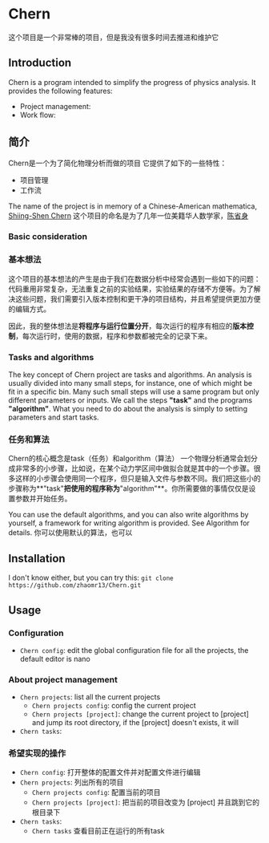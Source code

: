 # Chern
这个项目是一个非常棒的项目，但是我没有很多时间去推进和维护它

## Introduction
Chern is a program intended to simplify the progress of physics analysis.
It provides the following features:
+ Project management:
+ Work flow:

## 简介
Chern是一个为了简化物理分析而做的项目
它提供了如下的一些特性：
+ 项目管理
+ 工作流

The name of the project is in memory of a Chinese-American mathematica, [Shiing-Shen Chern](documents/SSChern.md)
这个项目的命名是为了几年一位美籍华人数学家，[陈省身](documents/SSChern.md)

### Basic consideration
### 基本想法
这个项目的基本想法的产生是由于我们在数据分析中经常会遇到一些如下的问题：代码重用非常复杂，无法重复之前的实验结果，实验结果的存储不方便等。为了解决这些问题，我们需要引入版本控制和更干净的项目结构，并且希望提供更加方便的编辑方式。

因此，我的整体想法是**将程序与运行位置分开**，每次运行的程序有相应的**版本控制**，每次运行时，使用的数据，程序和参数都被完全的记录下来。

### Tasks and algorithms
The key concept of Chern project are tasks and algorithms.
An analysis is usually divided into many small steps, for instance, one of which might be fit in a specific bin. Many such small steps will use a same program but only different parameters or inputs. We call the steps **"task"** and the programs **"algorithm"**. What you need to do about the analysis is simply to setting parameters and start tasks.

### 任务和算法
Chern的核心概念是task（任务）和algorithm（算法）
一个物理分析通常会划分成非常多的小步骤，比如说，在某个动力学区间中做拟合就是其中的一个步骤。很多这样的小步骤会使用同一个程序，但只是输入文件与参数不同。我们把这些小的步骤称为**"task"**把使用的程序称为**"algorithm"**。你所需要做的事情仅仅是设置参数并开始任务。

You can use the default algorithms, and you can also write algorithms by yourself, a framework for writing algorithm is provided. See Algorithm for details.
你可以使用默认的算法，也可以

## Installation
I don't know either, but you can try this: `git clone https://github.com/zhaomr13/Chern.git`

## Usage

### Configuration
+ `Chern config`: edit the global configuration file for all the projects, the default editor is nano 

### About project management
+ `Chern projects`: list all the current projects
    * `Chern projects config`: config the current project
    * `Chern projects [project]`: change the current project to [project] and jump its root directory, if the [project] doesn't exists, it will 
+ `Chern tasks`:

### 希望实现的操作
+ `Chern config`: 打开整体的配置文件并对配置文件进行编辑
+ `Chern projects`: 列出所有的项目
    * `Chern projects config`: 配置当前的项目
    * `Chern projects [project]`: 把当前的项目改变为 [project] 并且跳到它的根目录下
+ `Chern tasks`:
    * `Chern tasks` 查看目前正在运行的所有task

